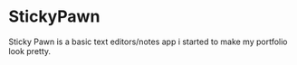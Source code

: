 # StickyPawn
Sticky Pawn is a basic text editors/notes app i started to make my portfolio look pretty.


